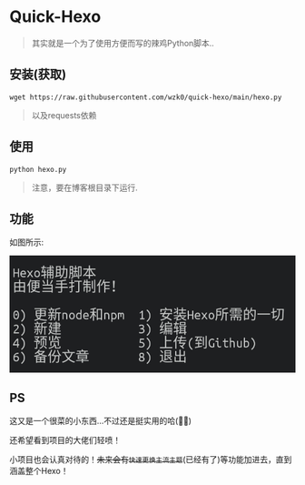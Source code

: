 # Quick-Hexo

> 其实就是一个为了使用方便而写的辣鸡Python脚本..

## 安装(获取)

```
wget https://raw.githubusercontent.com/wzk0/quick-hexo/main/hexo.py
```
> 以及requests依赖

## 使用

```
python hexo.py
```

> 注意，要在博客根目录下运行.

## 功能

如图所示:

![图](https://raw.githubusercontent.com/wzk0/photo/main/IMG_20211222_005506.jpg)

## PS

这又是一个很菜的小东西...不过还是挺实用的哈(🌚🌝)

还希望看到项目的大佬们轻喷！

小项目也会认真对待的！<del>未来会有`快速更换主流主题`</del>(已经有了)等功能加进去，直到涵盖整个Hexo！

